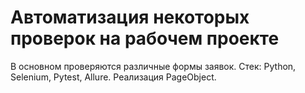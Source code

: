 # Автоматизация некоторых проверок на рабочем проекте
В основном проверяются различные формы заявок.
Стек: Python, Selenium, Pytest, Allure. Реализация PageObject.
